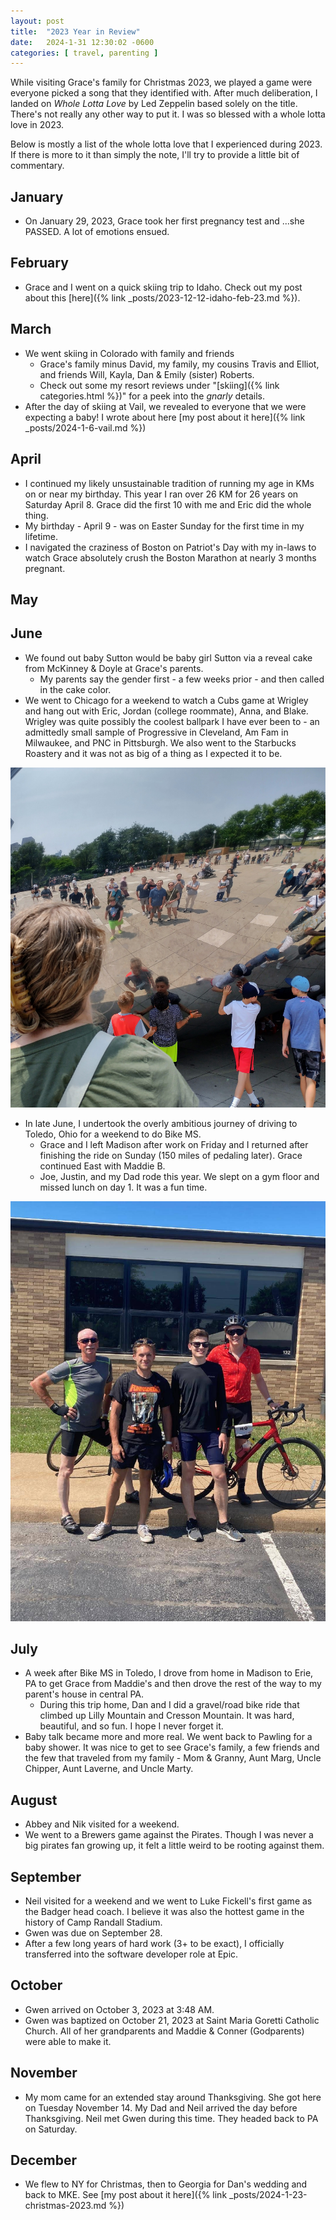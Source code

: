 ```yaml
---
layout: post
title:  "2023 Year in Review"
date:   2024-1-31 12:30:02 -0600
categories: [ travel, parenting ]
---
```


While visiting Grace's family for Christmas 2023,
we played a game were everyone picked a song that
they identified with. After much deliberation,
I landed on *Whole Lotta Love* by Led Zeppelin based
solely on the title. There's not really any other way 
to put it. I was so blessed with a whole lotta love 
in 2023. 

Below is mostly a list of the whole lotta love that 
I experienced during 2023. If there is more to it 
than simply the note, I'll try to provide a little bit of 
commentary.

## January
* On January 29, 2023, Grace took her first pregnancy test
and ...she PASSED. A lot of emotions ensued.

## February
* Grace and I went on a quick skiing trip to Idaho. Check
out my post about this [here]({% link _posts/2023-12-12-idaho-feb-23.md %}). 

## March
* We went skiing in Colorado with family and friends
   * Grace's family minus David, my family, my cousins 
   Travis and Elliot, and friends Will, Kayla, Dan & 
   Emily (sister) Roberts.
   * Check out some my resort reviews under "[skiing]({% link categories.html %})" for a 
   peek into the *gnarly* details.
* After the day of skiing at Vail, we revealed to everyone that
   we were expecting a baby! I wrote about here [my post about it here]({% link _posts/2024-1-6-vail.md %})

## April
* I continued my likely unsustainable tradition of running
my age in KMs on or near my birthday. This year I ran
over 26 KM for 26 years on Saturday April 8. Grace did the 
first 10 with me and Eric did the whole thing.
* My birthday - April 9 - was on Easter Sunday for the first time
in my lifetime.
* I navigated the craziness of Boston on Patriot's Day with my
in-laws to watch Grace absolutely crush the Boston Marathon
at nearly 3 months pregnant.

## May

## June
* We found out baby Sutton would be baby girl Sutton
via a reveal cake from McKinney & Doyle at Grace's
parents.
   * My parents say the gender first - a few weeks 
   prior - and then called in the cake color. 
* We went to Chicago for a weekend to watch a Cubs
game at Wrigley and hang out with Eric, Jordan (college
roommate), Anna, and Blake. Wrigley was quite 
possibly the coolest ballpark I have ever been to - an
admittedly small sample of Progressive in Cleveland, Am 
Fam in Milwaukee, and PNC in Pittsburgh. We also went
to the Starbucks Roastery and it was
not as big of a thing as I expected it to be.

![The bean!](/assets/images/chicagoBean2023.jpg)

* In late June, I undertook the overly ambitious 
journey of driving to Toledo, Ohio for a weekend
to do Bike MS. 
   * Grace and I left Madison after work on Friday
   and I returned after finishing the ride on 
   Sunday (150 miles of pedaling later). Grace continued
   East with Maddie B.
   * Joe, Justin, and my Dad rode this year. We slept on 
   a gym floor and missed lunch on day 1. It was a fun 
   time.
   
![Bike MS 2023](/assets/images/bikeMs2023.jpg)

## July
* A week after Bike MS in Toledo, I drove from home in 
Madison to Erie, PA to get Grace from Maddie's and then 
drove the rest of the way to my parent's house in 
central PA. 
   * During this trip home, Dan and I did a 
    gravel/road bike ride that climbed up Lilly Mountain
    and Cresson Mountain. It was hard, beautiful, and
    so fun. I hope I never forget it.
* Baby talk became more and more real. We went back to 
Pawling for a baby shower. It was nice to get to see
Grace's family, a few friends and the few that traveled 
from my family - Mom & Granny, Aunt Marg, Uncle Chipper,
Aunt Laverne, and Uncle Marty.

## August
* Abbey and Nik visited for a weekend.
* We went to a Brewers game against the Pirates. Though
I was never a big pirates fan growing up, it felt
a little weird to be rooting against them.

## September
* Neil visited for a weekend and we went to Luke 
Fickell's first game as the Badger head coach. I 
believe it was also the hottest game in the history
of Camp Randall Stadium. 
* Gwen was due on September 28.  
* After a few long years of hard work (3+ to
be exact), I officially
transferred into the software developer role at Epic.

## October
* Gwen arrived on October 3, 2023 at 3:48 AM. 
* Gwen was baptized on October 21, 2023 at Saint
Maria Goretti Catholic Church. All of her grandparents
and Maddie & Conner (Godparents) were able to make it.

## November
* My mom came for an extended stay around Thanksgiving. 
She got here on Tuesday November 14. My Dad and Neil arrived the day before Thanksgiving. Neil met Gwen during
this time. They headed back to PA on Saturday.

## December
* We flew to NY for Christmas, then to Georgia for Dan's
wedding and back to MKE. See [my post about it here]({% link _posts/2024-1-23-christmas-2023.md %})